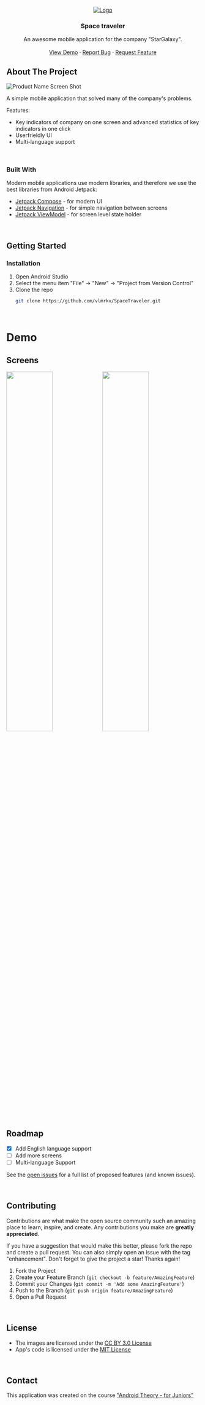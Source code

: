 <!-- PROJECT LOGO -->
<br />
<div align="center">
  <a href="https://github.com/vlmrkv/SpaceTraveler">
    <img src="https://ucarecdn.com/589650db-0530-4b43-ac2f-2c9437c49b60/" alt="Logo">
  </a>

<h3 align="center">Space traveler</h3>

  <p align="center">
    An awesome mobile application for the company "StarGalaxy".
    <br />
    <br />
    <a href="https://github.com/vlmrkv/SpaceTraveler">View Demo</a>
    ·
    <a href="https://github.com/vlmrkv/SpaceTraveler/issues">Report Bug</a>
    ·
    <a href="https://github.com/vlmrkv/SpaceTraveler/issues">Request Feature</a>
  </p>
</div>



<!-- ABOUT THE PROJECT -->

## About The Project

![Product Name Screen Shot](https://ucarecdn.com/589650db-0530-4b43-ac2f-2c9437c49b60/)

A simple mobile application that solved many of the company's problems.

Features:

- Key indicators of company on one screen and advanced statistics of key indicators in one click
- Userfrieldly UI
- Multi-language support

</br>

### Built With

Modern mobile applications use modern libraries, and therefore we use the best libraries from
Android Jetpack:

* [Jetpack Compose](https://developer.android.com/jetpack/compose) - for modern UI
* [Jetpack Navigation](https://developer.android.com/guide/navigation) - for simple navigation
  between screens
* [Jetpack ViewModel](https://developer.android.com/topic/libraries/architecture/viewmodel) - for
  screen level state holder

</br>

<!-- GETTING STARTED -->

## Getting Started

### Installation

1. Open Android Studio
2. Select the menu item "File" -> "New" -> "Project from Version Control"
3. Clone the repo
   ```sh
   git clone https://github.com/vlmrkv/SpaceTraveler.git
   ```

</br>

<!--Demo -->

# Demo

## Screens

<img src="https://ucarecdn.com/3c00330c-8733-4114-a1c5-e16050196d04/" width="49%"> <img src="https://ucarecdn.com/ce7c2684-87db-4b24-8330-7f8ec07df265/" width="49%">

</br>

<!-- ROADMAP -->

## Roadmap

- [x] Add English language support
- [ ] Add more screens
- [ ] Multi-language Support

See the [open issues](https://github.com/vlmrkv/SpaceTraveler/issues) for a full list of proposed
features (and known issues).

</br>


<!-- CONTRIBUTING -->

## Contributing

Contributions are what make the open source community such an amazing place to learn, inspire, and
create. Any contributions you make are **greatly appreciated**.

If you have a suggestion that would make this better, please fork the repo and create a pull
request. You can also simply open an issue with the tag "enhancement".
Don't forget to give the project a star! Thanks again!

1. Fork the Project
2. Create your Feature Branch (`git checkout -b feature/AmazingFeature`)
3. Commit your Changes (`git commit -m 'Add some AmazingFeature'`)
4. Push to the Branch (`git push origin feature/AmazingFeature`)
5. Open a Pull Request

</br>

## License

- The images are licensed under the [CC BY 3.0 License](http://creativecommons.org/licenses/by/3.0/)
- App's code is licensed under the [MIT License](https://opensource.org/licenses/mit-license.html/)

</br>

## Contact

This application was created on the
course ["Android Theory - for Juniors"](https://stepik.org/a/138114)



<br />